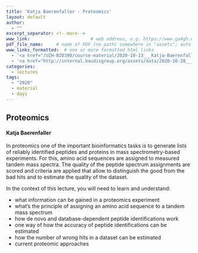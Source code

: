 ```yaml
---
title: 'Katja Baerenfaller - Proteomics'
layout: default
author:
  - ""
excerpt_separator: <!--more-->
www_link: 						# web address, e.g. https://www.ga4gh.org; auto-linked
pdf_file_name:     # name of PDF (no path) somewhere in "assets"; auto-linked
www_links_formatted:  # one or more formatted html links
  - '<a href="/UZH-BIO390/course-material/2020-10-13___Katja-Baerenfaller__Proteomics__BIO390-HS20-lecture-05.pdf">[2020 Lecture Slides]</a>'
  - '<a href="http://internal.baudisgroup.org/assets/data/2020-10-20___Katja-Baerenfaller__Proteomics__UZH-BIO390-HS20-lecture-05.mp4">[2020 Lecture Recording]</a> (270MB .mp4)'
categories:
  - lectures
tags:
  - "2020"
  - material
  - days
---
```


## Proteomics
#### Katja Baerenfaller

In proteomics one of the important bioinformatics tasks is to generate lists of reliably identified peptides and proteins in mass spectrometry-based experiments. For this, amino acid sequences are assigned to measured tandem mass spectra. The quality of the peptide spectrum assignments are scored and criteria are applied that allow to distinguish the good from the bad hits and to estimate the quality of the dataset.

<!--more-->

In the context of this lecture, you will need to learn and understand:  

* what information can be gained in a proteomics experiment
* what’s the principle of assigning an amino acid sequence to a tandem mass spectrum
* how de novo and database-dependent peptide identifications work
* one way of how the accuracy of peptide identifications can be estimated
* how the number of wrong hits in a dataset can be estimated
* current proteomic approaches
